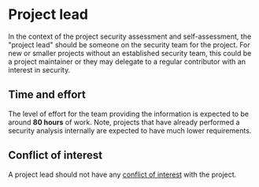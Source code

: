 # Project lead

In the context of the project security assessment and self-assessment, the
"project lead" should be someone on the security team for the project.  For new
or smaller projects without an established security team, this could be a
project maintainer or they may delegate to a regular contributor with an
interest in security.

## Time and effort

The level of effort for the team providing the information is expected to be
around **80 hours** of work.  Note, projects that have already performed a
security analysis internally are expected to have much lower requirements.

## Conflict of interest

A project lead should not have any [conflict of interest](./security-reviewer.md#conflict-of-interest) with the project.
